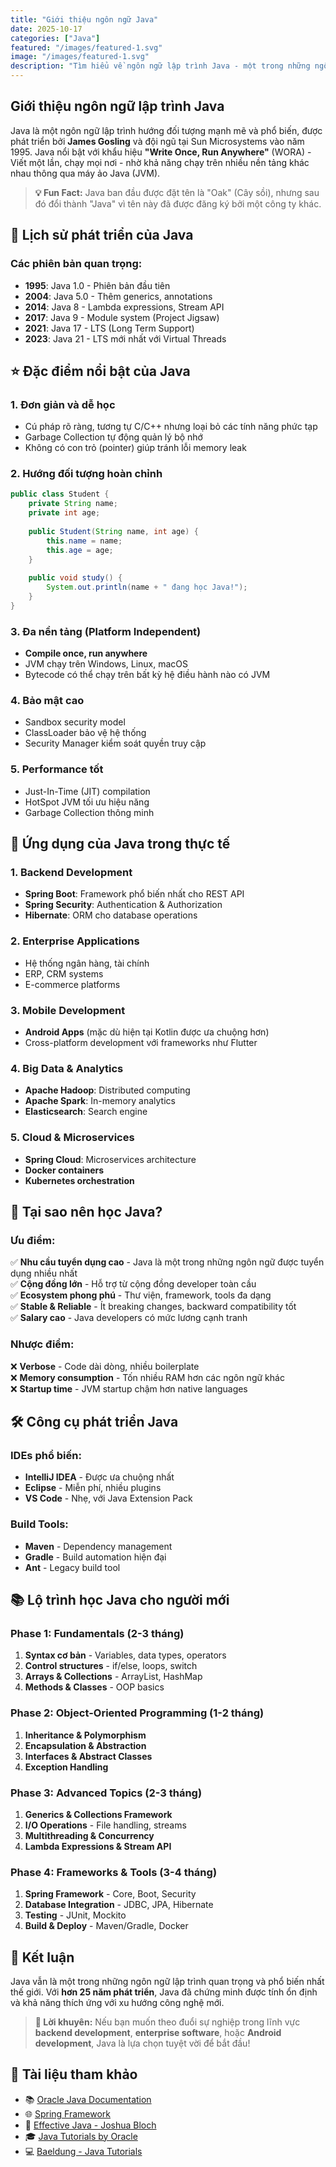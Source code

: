 ```yaml
---
title: "Giới thiệu ngôn ngữ Java"
date: 2025-10-17
categories: ["Java"]
featured: "/images/featured-1.svg"
image: "/images/featured-1.svg"
description: "Tìm hiểu về ngôn ngữ lập trình Java - một trong những ngôn ngữ phổ biến nhất thế giới với khả năng đa nền tảng và hướng đối tượng mạnh mẽ."
---
```


## Giới thiệu ngôn ngữ lập trình Java

Java là một ngôn ngữ lập trình hướng đối tượng mạnh mẽ và phổ biến, được phát triển bởi **James Gosling** và đội ngũ tại Sun Microsystems vào năm 1995. Java nổi bật với khẩu hiệu **"Write Once, Run Anywhere"** (WORA) - Viết một lần, chạy mọi nơi - nhờ khả năng chạy trên nhiều nền tảng khác nhau thông qua máy ảo Java (JVM).

> **💡 Fun Fact:** Java ban đầu được đặt tên là "Oak" (Cây sồi), nhưng sau đó đổi thành "Java" vì tên này đã được đăng ký bởi một công ty khác.

## 🚀 Lịch sử phát triển của Java

### Các phiên bản quan trọng:
- **1995**: Java 1.0 - Phiên bản đầu tiên
- **2004**: Java 5.0 - Thêm generics, annotations
- **2014**: Java 8 - Lambda expressions, Stream API
- **2017**: Java 9 - Module system (Project Jigsaw)
- **2021**: Java 17 - LTS (Long Term Support)
- **2023**: Java 21 - LTS mới nhất với Virtual Threads

## ⭐ Đặc điểm nổi bật của Java

### 1. **Đơn giản và dễ học**
- Cú pháp rõ ràng, tương tự C/C++ nhưng loại bỏ các tính năng phức tạp
- Garbage Collection tự động quản lý bộ nhớ
- Không có con trỏ (pointer) giúp tránh lỗi memory leak

### 2. **Hướng đối tượng hoàn chỉnh**
```java
public class Student {
    private String name;
    private int age;
    
    public Student(String name, int age) {
        this.name = name;
        this.age = age;
    }
    
    public void study() {
        System.out.println(name + " đang học Java!");
    }
}
```

### 3. **Đa nền tảng (Platform Independent)**
- **Compile once, run anywhere**
- JVM chạy trên Windows, Linux, macOS
- Bytecode có thể chạy trên bất kỳ hệ điều hành nào có JVM

### 4. **Bảo mật cao**
- Sandbox security model
- ClassLoader bảo vệ hệ thống
- Security Manager kiểm soát quyền truy cập

### 5. **Performance tốt**
- Just-In-Time (JIT) compilation
- HotSpot JVM tối ưu hiệu năng
- Garbage Collection thông minh

## 🎯 Ứng dụng của Java trong thực tế

### 1. **Backend Development**
- **Spring Boot**: Framework phổ biến nhất cho REST API
- **Spring Security**: Authentication & Authorization
- **Hibernate**: ORM cho database operations

### 2. **Enterprise Applications**
- Hệ thống ngân hàng, tài chính
- ERP, CRM systems
- E-commerce platforms

### 3. **Mobile Development**
- **Android Apps** (mặc dù hiện tại Kotlin được ưa chuộng hơn)
- Cross-platform development với frameworks như Flutter

### 4. **Big Data & Analytics**
- **Apache Hadoop**: Distributed computing
- **Apache Spark**: In-memory analytics
- **Elasticsearch**: Search engine

### 5. **Cloud & Microservices**
- **Spring Cloud**: Microservices architecture
- **Docker containers**
- **Kubernetes orchestration**

## 💼 Tại sao nên học Java?

### **Ưu điểm:**
✅ **Nhu cầu tuyển dụng cao** - Java là một trong những ngôn ngữ được tuyển dụng nhiều nhất  
✅ **Cộng đồng lớn** - Hỗ trợ từ cộng đồng developer toàn cầu  
✅ **Ecosystem phong phú** - Thư viện, framework, tools đa dạng  
✅ **Stable & Reliable** - Ít breaking changes, backward compatibility tốt  
✅ **Salary cao** - Java developers có mức lương cạnh tranh  

### **Nhược điểm:**
❌ **Verbose** - Code dài dòng, nhiều boilerplate  
❌ **Memory consumption** - Tốn nhiều RAM hơn các ngôn ngữ khác  
❌ **Startup time** - JVM startup chậm hơn native languages  

## 🛠️ Công cụ phát triển Java

### **IDEs phổ biến:**
- **IntelliJ IDEA** - Được ưa chuộng nhất
- **Eclipse** - Miễn phí, nhiều plugins
- **VS Code** - Nhẹ, với Java Extension Pack

### **Build Tools:**
- **Maven** - Dependency management
- **Gradle** - Build automation hiện đại
- **Ant** - Legacy build tool

## 📚 Lộ trình học Java cho người mới

### **Phase 1: Fundamentals (2-3 tháng)**
1. **Syntax cơ bản** - Variables, data types, operators
2. **Control structures** - if/else, loops, switch
3. **Arrays & Collections** - ArrayList, HashMap
4. **Methods & Classes** - OOP basics

### **Phase 2: Object-Oriented Programming (1-2 tháng)**
1. **Inheritance & Polymorphism**
2. **Encapsulation & Abstraction**
3. **Interfaces & Abstract Classes**
4. **Exception Handling**

### **Phase 3: Advanced Topics (2-3 tháng)**
1. **Generics & Collections Framework**
2. **I/O Operations** - File handling, streams
3. **Multithreading & Concurrency**
4. **Lambda Expressions & Stream API**

### **Phase 4: Frameworks & Tools (3-4 tháng)**
1. **Spring Framework** - Core, Boot, Security
2. **Database Integration** - JDBC, JPA, Hibernate
3. **Testing** - JUnit, Mockito
4. **Build & Deploy** - Maven/Gradle, Docker

## 🎯 Kết luận

Java vẫn là một trong những ngôn ngữ lập trình quan trọng và phổ biến nhất thế giới. Với **hơn 25 năm phát triển**, Java đã chứng minh được tính ổn định và khả năng thích ứng với xu hướng công nghệ mới.

> **🚀 Lời khuyên:** Nếu bạn muốn theo đuổi sự nghiệp trong lĩnh vực **backend development**, **enterprise software**, hoặc **Android development**, Java là lựa chọn tuyệt vời để bắt đầu!

## 📖 Tài liệu tham khảo

- 📚 [Oracle Java Documentation](https://docs.oracle.com/javase/)
- 🌐 [Spring Framework](https://spring.io/)
- 📖 [Effective Java - Joshua Bloch](https://www.amazon.com/Effective-Java-3rd-Joshua-Bloch/dp/0134685997)
- 🎓 [Java Tutorials by Oracle](https://docs.oracle.com/javase/tutorial/)
- 💻 [Baeldung - Java Tutorials](https://www.baeldung.com/)
